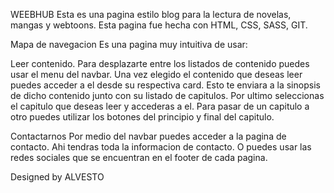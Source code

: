 WEEBHUB
Esta es una pagina estilo blog para la lectura de novelas, mangas y webtoons.
Esta pagina fue hecha con HTML, CSS, SASS, GIT.

Mapa de navegacion
Es una pagina muy intuitiva de usar:

Leer contenido.
Para desplazarte entre los listados de contenido puedes usar el menu del navbar.
Una vez elegido el contenido que deseas leer puedes acceder a el desde su respectiva card.
Esto te enviara a la sinopsis de dicho contenido junto con su listado de capitulos.
Por ultimo seleccionas el capitulo que deseas leer y accederas a el.
Para pasar de un capitulo a otro puedes utilizar los botones del principio y final del capitulo.

Contactarnos
Por medio del navbar puedes acceder a la pagina de contacto.
Ahi tendras toda la informacion de contacto.
O puedes usar las redes sociales que se encuentran en el footer de cada pagina.

Designed by ALVESTO
